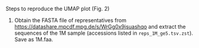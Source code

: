 Steps to reproduce the UMAP plot (Fig. 2)

1. Obtain the FASTA file of representatives from https://datashare.mpcdf.mpg.de/s/WrGg0x9jsuashqo and extract the sequences of the 1M sample (accessions listed in `reps_1M_ge5.tsv.zst`). Save as 1M.faa.
